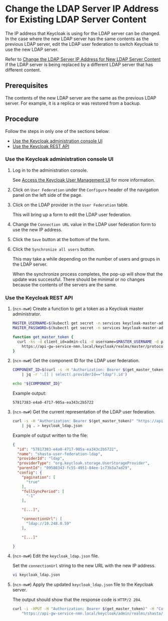 # Change the LDAP Server IP Address for Existing LDAP Server Content

The IP address that Keycloak is using for the LDAP server can be changed. In the case where the new LDAP server has the same contents as the previous LDAP server,
edit the LDAP user federation to switch Keycloak to use the new LDAP server.

Refer to [Change the LDAP Server IP Address for New LDAP Server Content](Change_the_LDAP_Server_IP_Address_for_New_LDAP_Server_Content.md) if the LDAP server is being replaced by a different LDAP server that has different content.

## Prerequisites

The contents of the new LDAP server are the same as the previous LDAP server. For example, it is a replica or was restored from a backup.

## Procedure

Follow the steps in only one of the sections below:

- [Use the Keycloak administration console UI](#use-the-keycloak-administration-console-ui)
- [Use the Keycloak REST API](#use-the-keycloak-rest-api)

### Use the Keycloak administration console UI

1. Log in to the administration console.

    See [Access the Keycloak User Management UI](Access_the_Keycloak_User_Management_UI.md) for more information.

1. Click on `User Federation` under the `Configure` header of the navigation panel on the left side of the page.

1. Click on the LDAP provider in the `User Federation` table.

    This will bring up a form to edit the LDAP user federation.

1. Change the `Connection URL` value in the LDAP user federation form to use the new IP address.

1. Click the `Save` button at the bottom of the form.

1. Click the `Synchronize all users` button.

    This may take a while depending on the number of users and groups in the LDAP server.

    When the synchronize process completes, the pop-up will show that the update was successful. There should be minimal or no changes because the contents of the servers are the same.

### Use the Keycloak REST API

1. (`ncn-mw#`) Create a function to get a token as a Keycloak master administrator.

    ```bash
    MASTER_USERNAME=$(kubectl get secret -n services keycloak-master-admin-auth -ojsonpath='{.data.user}' | base64 -d)
    MASTER_PASSWORD=$(kubectl get secret -n services keycloak-master-admin-auth -ojsonpath='{.data.password}' | base64 -d)

    function get_master_token {
      curl -ks -d client_id=admin-cli -d username=$MASTER_USERNAME -d password=$MASTER_PASSWORD -d grant_type=password \
        https://api-gw-service-nmn.local/keycloak/realms/master/protocol/openid-connect/token | python -c "import sys.json; print json.load(sys.stdin)['access_token']"
    }
    ```

1. (`ncn-mw#`) Get the component ID for the LDAP user federation.

    ```bash
    COMPONENT_ID=$(curl -s -H "Authorization: Bearer $(get_master_token)" https://api-gw-service-nmn.local/keycloak/admin/realms/shasta/components \
        | jq -r '.[] | select(.providerId=="ldap").id')

    echo "${COMPONENT_ID}"
    ```

    Example output:

    ```text
    57817383-e4a0-4717-905a-ea343c2b5722
    ```

1. (`ncn-mw#`) Get the current representation of the LDAP user federation.

    ```bash
    curl -s -H "Authorization: Bearer $(get_master_token)" "https://api-gw-service-nmn.local/keycloak/admin/realms/shasta/components/${COMPONENT_ID}" \
        | jq . > keycloak_ldap.json
    ```

    Example of output written to the file:

    ```json
    {
      "id": "57817383-e4a0-4717-905a-ea343c2b5722",
      "name": "shasta-user-federation-ldap",
      "providerId": "ldap",
      "providerType": "org.keycloak.storage.UserStorageProvider",
      "parentId": "09580343-fc55-4951-84ee-1c73b3a7ad29",
      "config": {
        "pagination": [
          "true"
        ],
        "fullSyncPeriod": [
          "-1"
        ],

        "[...]",

        "connectionUrl": [
          "ldap://10.248.0.59"
        ],

        "[...]"

    }
    ```

1. (`ncn-mw#`) Edit the `keycloak_ldap.json` file.

    Set the `connectionUrl` string to the new URL with the new IP address.

    ```bash
    vi keycloak_ldap.json
    ```

1. (`ncn-mw#`) Apply the updated `keycloak_ldap.json` file to the Keycloak server.

    The output should show that the response code is `HTTP/2 204`.

    ```bash
    curl -i -XPUT -H "Authorization: Bearer $(get_master_token)" -H "Content-Type: application/json" -d @keycloak_ldap.json \
        "https://api-gw-service-nmn.local/keycloak/admin/realms/shasta/components/${COMPONENT_ID}"
    ```
